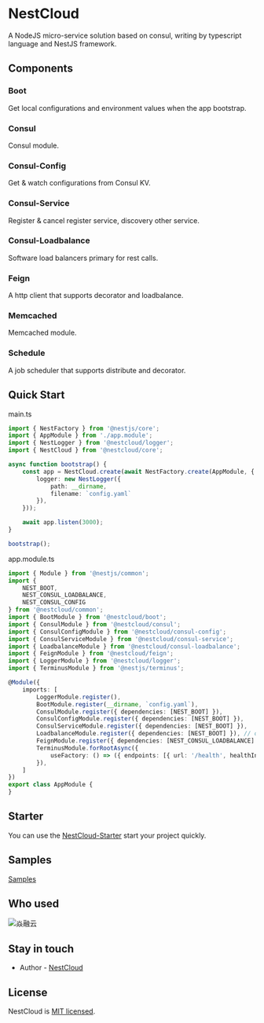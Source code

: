 # NestCloud

A NodeJS micro-service solution based on consul, writing by typescript language and NestJS framework.


## Components

### Boot

Get local configurations and environment values when the app bootstrap.


### Consul

Consul module.


### Consul-Config

Get & watch configurations from Consul KV.


### Consul-Service

Register & cancel register service, discovery other service.


### Consul-Loadbalance

Software load balancers primary for rest calls.


### Feign

A http client that supports decorator and loadbalance.


### Memcached

Memcached module.


### Schedule

A job scheduler that supports distribute and decorator.

## Quick Start

main.ts

```typescript
import { NestFactory } from '@nestjs/core';
import { AppModule } from './app.module';
import { NestLogger } from '@nestcloud/logger';
import { NestCloud } from '@nestcloud/core';

async function bootstrap() {
    const app = NestCloud.create(await NestFactory.create(AppModule, {
        logger: new NestLogger({
            path: __dirname,
            filename: `config.yaml`
        }),
    }));

    await app.listen(3000);
}

bootstrap();
```

app.module.ts

```typescript
import { Module } from '@nestjs/common';
import { 
    NEST_BOOT, 
    NEST_CONSUL_LOADBALANCE, 
    NEST_CONSUL_CONFIG
} from '@nestcloud/common';
import { BootModule } from '@nestcloud/boot';
import { ConsulModule } from '@nestcloud/consul';
import { ConsulConfigModule } from '@nestcloud/consul-config';
import { ConsulServiceModule } from '@nestcloud/consul-service';
import { LoadbalanceModule } from '@nestcloud/consul-loadbalance';
import { FeignModule } from '@nestcloud/feign';
import { LoggerModule } from '@nestcloud/logger';
import { TerminusModule } from '@nestjs/terminus';

@Module({
    imports: [
        LoggerModule.register(),
        BootModule.register(__dirname, `config.yaml`),
        ConsulModule.register({ dependencies: [NEST_BOOT] }),
        ConsulConfigModule.register({ dependencies: [NEST_BOOT] }),
        ConsulServiceModule.register({ dependencies: [NEST_BOOT] }),
        LoadbalanceModule.register({ dependencies: [NEST_BOOT] }), // or NEST_CONSUL_CONFIG
        FeignModule.register({ dependencies: [NEST_CONSUL_LOADBALANCE] }),
        TerminusModule.forRootAsync({
            useFactory: () => ({ endpoints: [{ url: '/health', healthIndicators: [] }] }),
        }),
    ]
})
export class AppModule {
}
```


## Starter

You can use the [NestCloud-Starter](https://github.com/nest-cloud/nestcloud-starter) start your project quickly.


## Samples

[Samples](samples)

## Who used

![焱融云](https://nestcloud.org/_media/who-used/yanrong.svg)


## Stay in touch

- Author - [NestCloud](https://github.com/nest-cloud)

## License

  NestCloud is [MIT licensed](LICENSE).
